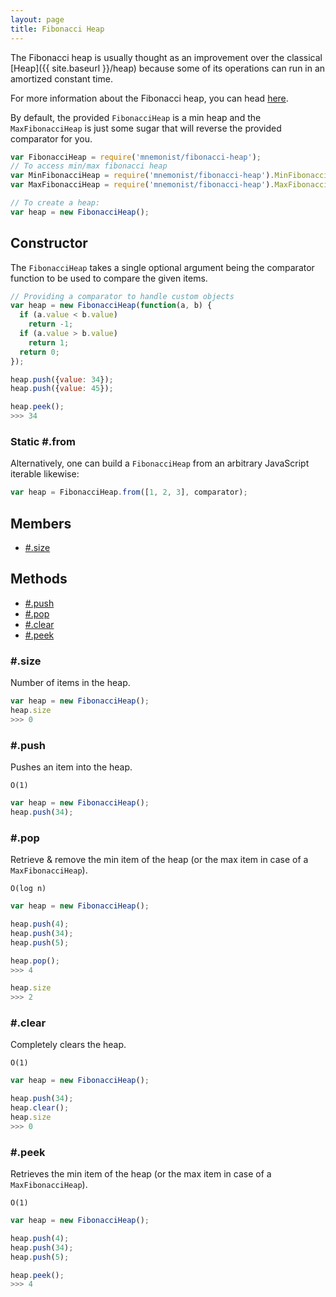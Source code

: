 ```yaml
---
layout: page
title: Fibonacci Heap
---
```


The Fibonacci heap is usually thought as an improvement over the classical [Heap]({{ site.baseurl }}/heap) because some of its operations can run in an amortized constant time.

For more information about the Fibonacci heap, you can head [here](https://en.wikipedia.org/wiki/Fibonacci_heap).

By default, the provided `FibonacciHeap` is a min heap and the `MaxFibonacciHeap` is just some sugar that will reverse the provided comparator for you.

```js
var FibonacciHeap = require('mnemonist/fibonacci-heap');
// To access min/max fibonacci heap
var MinFibonacciHeap = require('mnemonist/fibonacci-heap').MinFibonacciHeap;
var MaxFibonacciHeap = require('mnemonist/fibonacci-heap').MaxFibonacciHeap;

// To create a heap:
var heap = new FibonacciHeap();
```

## Constructor

The `FibonacciHeap` takes a single optional argument being the comparator function to be used to compare the given items.

```js
// Providing a comparator to handle custom objects
var heap = new FibonacciHeap(function(a, b) {
  if (a.value < b.value)
    return -1;
  if (a.value > b.value)
    return 1;
  return 0;
});

heap.push({value: 34});
heap.push({value: 45});

heap.peek();
>>> 34
```

### Static #.from

Alternatively, one can build a `FibonacciHeap` from an arbitrary JavaScript iterable likewise:

```js
var heap = FibonacciHeap.from([1, 2, 3], comparator);
```

## Members

* [#.size](#size)

## Methods

* [#.push](#push)
* [#.pop](#pop)
* [#.clear](#clear)
* [#.peek](#peek)

### #.size

Number of items in the heap.

```js
var heap = new FibonacciHeap();
heap.size
>>> 0
```

### #.push

Pushes an item into the heap.

`O(1)`

```js
var heap = new FibonacciHeap();
heap.push(34);
```

### #.pop

Retrieve & remove the min item of the heap (or the max item in case of a `MaxFibonacciHeap`).

`O(log n)`

```js
var heap = new FibonacciHeap();

heap.push(4);
heap.push(34);
heap.push(5);

heap.pop();
>>> 4

heap.size
>>> 2
```

### #.clear

Completely clears the heap.

`O(1)`

```js
var heap = new FibonacciHeap();

heap.push(34);
heap.clear();
heap.size
>>> 0
```

### #.peek

Retrieves the min item of the heap (or the max item in case of a `MaxFibonacciHeap`).

`O(1)`

```js
var heap = new FibonacciHeap();

heap.push(4);
heap.push(34);
heap.push(5);

heap.peek();
>>> 4
```

